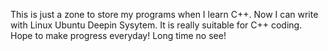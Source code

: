 This is just a zone to store my programs when I learn C++.
Now I can write with Linux Ubuntu Deepin Sysytem. It is really suitable for C++ coding.
Hope to make progress everyday!
Long time no see!
